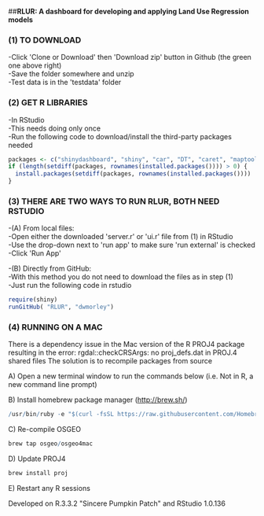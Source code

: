 
##__RLUR: A dashboard for developing and applying Land Use Regression models__










### __(1) TO DOWNLOAD__
-Click 'Clone or Download' then 'Download zip' button in Github (the green one above right) <br>
-Save the folder somewhere and unzip <br>
-Test data is in the 'testdata' folder <br>

### (2) GET R LIBRARIES
-In RStudio<br>
-This needs doing only once<br>
-Run the following code to download/install the third-party packages needed<br>

```r
packages <- c("shinydashboard", "shiny", "car", "DT", "caret", "maptools", "rgdal", "raster", "sp", "rgeos", "leaflet", "shinyBS", "RColorBrewer")
if (length(setdiff(packages, rownames(installed.packages()))) > 0) {
  install.packages(setdiff(packages, rownames(installed.packages())))  
}
```

### (3) THERE ARE TWO WAYS TO RUN RLUR, BOTH NEED RSTUDIO

-(A) From local files:<br>
-Open either the downloaded 'server.r' or 'ui.r' file from (1) in RStudio<br>
-Use the drop-down next to 'run app' to make sure 'run external' is checked<br>
-Click 'Run App'<br>

-(B) Directly from GitHub:<br>
-With this method you do not need to download the files as in step (1)<br>
-Just run the following code in rstudio<br>

```r
require(shiny)
runGitHub( "RLUR", "dwmorley") 
```

### (4) RUNNING ON A MAC

There is a dependency issue in the Mac version of the R PROJ4 package resulting in the error:
rgdal::checkCRSArgs: no proj_defs.dat in PROJ.4 shared files
The solution is to recompile packages from source

A) Open a new terminal window to run the commands below (i.e. Not in R, a new command line prompt)

B) Install homebrew package manager (http://brew.sh/)
```r
/usr/bin/ruby -e "$(curl -fsSL https://raw.githubusercontent.com/Homebrew/install/master/install)"
```

C) Re-compile OSGEO
```r
brew tap osgeo/osgeo4mac
```
  
D) Update PROJ4
```r
brew install proj
```

E) Restart any R sessions




Developed on R.3.3.2 "Sincere Pumpkin Patch" and RStudio 1.0.136

